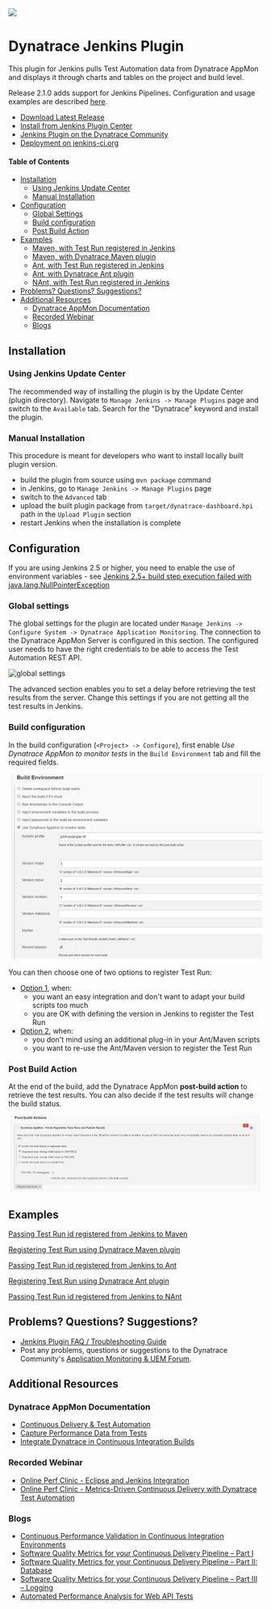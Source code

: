 <img src="/img/logo/jenkins.png" width="300" />

# Dynatrace Jenkins Plugin

This plugin for Jenkins pulls Test Automation data from Dynatrace AppMon and displays it through charts and tables on the project and build level.

Release 2.1.0 adds support for Jenkins Pipelines. Configuration and usage examples are described [here](pipeline-steps-explained.md).

* [Download Latest Release](https://github.com/jenkinsci/dynatrace-plugin/releases)
* [Install from Jenkins Plugin Center](https://wiki.jenkins-ci.org/display/JENKINS/Dynatrace+Plugin)
* [Jenkins Plugin on the Dynatrace Community](https://community.dynatrace.com/community/display/DL/Test+Automation+Plugin+for+Jenkins)
* [Deployment on jenkins-ci.org](how-to-develop.MD)

#### Table of Contents

* [Installation](#installation)  
    * [Using Jenkins Update Center](#update)
    * [Manual Installation](#manual)
* [Configuration](#configuration)
    * [Global Settings](#global)
    * [Build configuration](#build)
    * [Post Build Action](#post)
* [Examples](#examples)
    * [Maven, with Test Run registered in Jenkins](#maven1)
    * [Maven, with Dynatrace Maven plugin](#maven2)
    * [Ant, with Test Run registered in Jenkins](#ant1)
    * [Ant, with Dynatrace Ant plugin](#ant2)
    * [NAnt, with Test Run registered in Jenkins](#nant1)
* [Problems? Questions? Suggestions?](#feedback)
* [Additional Resources](#resources)
    * [Dynatrace AppMon Documentation](#doc)
    * [Recorded Webinar](#webinar)
    * [Blogs](#blogs)


## <a name="installation"/> Installation

### <a name="update"/> Using Jenkins Update Center 

The recommended way of installing the plugin is by the Update Center (plugin directory). Navigate to `Manage Jenkins -> Manage Plugins` page and switch to the `Available` tab. Search for the "Dynatrace" keyword and install the plugin.

### <a name="manual"/> Manual Installation

This procedure is meant for developers who want to install locally built plugin version.

* build the plugin from source using `mvn package` command
* in Jenkins, go to `Manage Jenkins -> Manage Plugins` page
* switch to the `Advanced` tab
* upload the built plugin package from `target/dynatrace-dashboard.hpi` path in the `Upload Plugin` section
* restart Jenkins when the installation is complete

## <a name="configuration"/> Configuration

If you are using Jenkins 2.5 or higher, you need to enable the use of environment variables - see [Jenkins 2.5+ build step execution failed with java.lang.NullPointerException](FAQ.md#jenkins2.5)

### <a name="global"/> Global settings

The global settings for the plugin are located under `Manage Jenkins -> Configure System -> Dynatrace Application Monitoring`. The connection to the Dynatrace AppMon Server is configured in this section. The configured user needs to have the right credentials to be able to access the Test Automation REST API.

![global settings](/img/conf/global_settings.png)

The advanced section enables you to set a delay before retrieving the test results from the server. Change this settings if you are not getting all the test results in Jenkins.

### <a name="build"/> Build configuration

In the build configuration (`<Project> -> Configure`), first enable *Use Dynatrace AppMon to monitor tests* in the `Build Environment` tab and fill the required fields.

![build environment](/img/conf/build_environment.png)

You can then choose one of two options to register Test Run:
* [Option 1](build-config-testrun-jenkins.md), when:
    * you want an easy integration and don't want to adapt your build scripts too much
    * you are OK with defining the version in Jenkins to register the Test Run
* [Option 2](build-config-testrun-maven-ant-gradle.md), when:
    * you don't mind using an additional plug-in in your Ant/Maven scripts
    * you want to re-use the Ant/Maven version to register the Test Run

### <a name="post"/> Post Build Action

At the end of the build, add the Dynatrace AppMon **post-build action** to retrieve the test results. You can also decide if the test results will change the build status.

![post build action](/img/conf/post_build_action.png)

## <a name="examples"/> Examples

<a name="maven1"/>[Passing Test Run id registered from Jenkins to Maven](example-maven-with-jenkins.md)

<a name="maven2"/>[Registering Test Run using Dynatrace Maven plugin](example-maven-with-plugin.md)

<a name="ant1"/>[Passing Test Run id registered from Jenkins to Ant](example-ant-with-jenkins.md)

<a name="ant2"/>[Registering Test Run using Dynatrace Ant plugin](example-ant-with-plugin.md)

<a name="nant1"/>[Passing Test Run id registered from Jenkins to NAnt](example-nant-with-jenkins.md)

## <a name="feedback"/> Problems? Questions? Suggestions?

* [Jenkins Plugin FAQ / Troubleshooting Guide](FAQ.md)
* Post any problems, questions or suggestions to the Dynatrace Community's [Application Monitoring & UEM Forum](https://answers.dynatrace.com/spaces/146/index.html).

## <a name="resources"/>Additional Resources

### <a name="doc"/> Dynatrace AppMon Documentation

- [Continuous Delivery & Test Automation](https://community.dynatrace.com/community/pages/viewpage.action?pageId=215161284)
- [Capture Performance Data from Tests](https://community.dynatrace.com/community/display/DOCDT63/Capture+Performance+Data+from+Tests)
- [Integrate Dynatrace in Continuous Integration Builds](https://community.dynatrace.com/community/display/DOCDT63/Integrate+Dynatrace+in+Continuous+Integration+Builds)

### <a name="webinar"/> Recorded Webinar

- [Online Perf Clinic - Eclipse and Jenkins Integration](https://youtu.be/p4Vh6BWlPjg)
- [Online Perf Clinic - Metrics-Driven Continuous Delivery with Dynatrace Test Automation](https://youtu.be/TXPSDpy7unw)

### <a name="blogs"/> Blogs

- [Continuous Performance Validation in Continuous Integration Environments](http://apmblog.dynatrace.com/2013/11/27/continuous-performance-validation-in-continuous-integration-environments/)
- [Software Quality Metrics for your Continuous Delivery Pipeline – Part I](http://apmblog.dynatrace.com/2014/03/13/software-quality-metrics-for-your-continuous-delivery-pipeline-part-i/)
- [Software Quality Metrics for your Continuous Delivery Pipeline – Part II: Database](http://apmblog.dynatrace.com/2014/04/23/database-access-quality-metrics-for-your-continuous-delivery-pipeline/)
- [Software Quality Metrics for your Continuous Delivery Pipeline – Part III – Logging](http://apmblog.dynatrace.com/2014/06/17/software-quality-metrics-for-your-continuous-delivery-pipeline-part-iii-logging/)
- [Automated Performance Analysis for Web API Tests](http://apmblog.dynatrace.com/2014/12/23/automated-performance-analysis-web-api-tests/)
